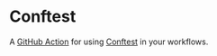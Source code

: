 # Conftest

A [GitHub Action](https://github.com/features/actions) for using [Conftest](https://github.com/instrumenta/conftest) in your workflows.

